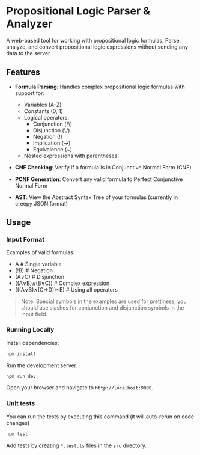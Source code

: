 # Propositional Logic Parser & Analyzer

A web-based tool for working with propositional logic formulas. Parse, analyze, and convert propositional logic expressions without sending any data to the server.

## Features

- **Formula Parsing**: Handles complex propositional logic formulas with support for:
  - Variables (A-Z)
  - Constants (0, 1)
  - Logical operators:
    - Conjunction (/\\)
    - Disjunction (\\/)
    - Negation (!)
    - Implication (->)
    - Equivalence (~)
  - Nested expressions with parentheses

- **CNF Checking**: Verify if a formula is in Conjunctive Normal Form (CNF)
- **PCNF Generation**: Convert any valid formula to Perfect Conjunctive Normal Form
- **AST**: View the Abstract Syntax Tree of your formulas (currently in creepy JSON format)

## Usage

### Input Format

Examples of valid formulas:

- A # Single variable
- (!B) # Negation
- (A∨C) # Disjunction
- ((A∨B)∧(B∨C)) # Complex expression
- (((A∨B)∧(C->D))~E) # Using all operators

> Note: Special symbols in the examples are used for prettiness, you should use slashes for conjunction and disjunction symbols in the input field.

### Running Locally

Install dependencies:

```bash
npm install
```

Run the development server:

```bash
npm run dev
```

Open your browser and navigate to `http://localhost:9000`.

### Unit tests

You can run the tests by executing this command (it will auto-rerun on code changes)

```bash
npm test
```

Add tests by creating `*.test.ts` files in the `src` directory.
